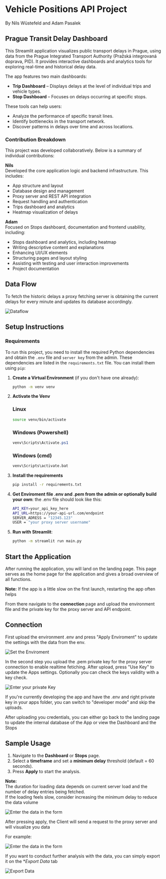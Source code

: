 # Vehicle Positions API Project
By Nils Wüstefeld and Adam Pasalek


##  Prague Transit Delay Dashboard

This Streamlit application visualizes public transport delays in Prague, using data from the Prague Integrated Transport Authority (Pražská integrovaná doprava, PID). It provides interactive dashboards and analytics tools for exploring real-time and historical delay data.

The app features two main dashboards:

- **Trip Dashboard** – Displays delays at the level of individual trips and vehicle types.
- **Stop Dashboard** – Focuses on delays occurring at specific stops.

These tools can help users:

- Analyze the performance of specific transit lines.
- Identify bottlenecks in the transport network.
- Discover patterns in delays over time and across locations.


### Contribution Breakdown

   This project was developed collaboratively. Below is a summary of individual contributions:

   **Nils**  
   Developed the core application logic and backend infrastructure. This includes:
   - App structure and layout
   - Database design and management
   - Proxy server and REST API integration
   - Request handling and authentication
   - Trips dashboard and analytics
   - Heatmap visualization of delays

   **Adam**  
   Focused on Stops dashboard, documentation and frontend usability, including:
   - Stops dashboard and analytics, including heatmap
   - Writing descriptive content and explanations
   - Enhancing UI/UX elements
   - Structuring pages and layout styling
   - Assisting with testing and user interaction improvements
   - Project documentation


## Data Flow
To fetch the historic delays a proxy fetching server is obtaining the current delays for every minute and updates its database accordingly.

![Dataflow](images/dfp.drawio.png)






## Setup Instructions

### Requirements

   To run this project, you need to install the required Python dependencies and obtain the `.env` file and `server key` from the admin.
   These dependencies are listed in the `requirements.txt` file. You can install them using `pip`:

   1. **Create a Virtual Environment** (if you don't have one already):

      ```bash
      python -m venv venv
      ```

   2. **Activate the Venv**
      ### Linux
      ```bash
      source venv/bin/activate
      ```
      
      ### Windows (Powershell)
         ```powershell
         venv\Scripts\Activate.ps1
         ```

      ### Windows (cmd)
         ```cmd
         venv\Scripts\activate.bat
         ```

   3. **Install the requirements**
         ```bash
         pip install -r requirements.txt
         ```

   4. **Get Enviroment file .env and .pem from the admin or optionally build your own**: the .env file should look like this:
      ```bash
      API_KEY=your_api_key_here
      API_URL=https://your-api-url.com/endpoint
      SERVER_ADRESS = "12345.123"
      USER = "your proxy server username"
      ```
   5. **Run with Streamlit**:
      ```bash
      python -m streamlit run main.py

      ```
## Start the Application
   After running the application, you will land on the landing page.
   This page serves as the home page for the application and gives a broad overview of all functions.

   **Note:**
   If the app is a little slow on the first launch, restarting the app often helps


   From there navigate to the **connection** page and upload the environment file and the private key for the proxy server and API endpoint.

## Connection
   First upload the environment .env and press "Apply Enviroment" to update the settings with the data from the env.

   ![Set the Enviroment](images/environment1.png)







   In the second step you upload the .pem private key for the proxy server connection to enable realtime fetiching.
   After upload, press "Use Key" to update the Apps settings.
   Optionally you can check the keys validity with a key check.

   ![Enter your private Key](images/pem.png)



   If you're currently developing the app and have the .env and right private key in your apps folder, you can switch to "developer mode" and skip the uploads.

   
   After uploading you credentials, you can either go back to the landing page to update the internal database of the App or view the Dashboard and the Stops

## Sample Usage


   1. Navigate to the **Dashboard** or **Stops** page.
   2. Select a **timeframe** and set a **minimum delay** threshold (default = 60 seconds).
   3. Press **Apply** to start the analysis.

   **Note:**  
   The duration for loading data depends on current server load and the number of delay entries being fetched.  
   If the loading feels slow, consider increasing the minimum delay to reduce the data volume
   

   ![Enter the data in the form](images/form.png)

   After pressing apply, the Client will send a request to the proxy server and will visualize you data

   For example:

   ![Enter the data in the form](images/delay_mean_5min.png)

   If you want to conduct further analysis with the data, you can simply export it on the **Export Data* tab

   ![Export Data](images/download.png)











   
